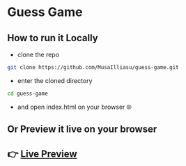 # Guess Game

## How to run it Locally

- clone the repo

```sh
git clone https://github.com/MusaIlliasu/guess-game.git
```

- enter the cloned directory

```sh
cd guess-game
```

- and open index.html on your browser 🌐

## Or Preview it live on your browser

## 👉 [Live Preview](https://guess-d-number.netlify.app/)
